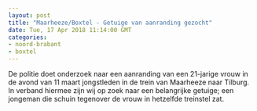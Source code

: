 ```yaml
---
layout: post
title: "Maarheeze/Boxtel - Getuige van aanranding gezocht"
date: Tue, 17 Apr 2018 11:14:00 GMT
categories: 
- noord-brabant 
- boxtel 
---
```


De politie doet onderzoek naar een aanranding van een 21-jarige vrouw in de avond van 11 maart jongstleden in de trein van Maarheeze naar Tilburg. In verband hiermee zijn wij op zoek naar een belangrijke getuige; een jongeman die schuin tegenover de vrouw in hetzelfde treinstel zat.
